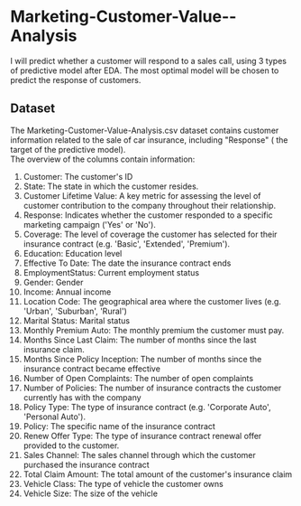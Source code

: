 # Marketing-Customer-Value--Analysis
I will predict whether a customer will respond to a sales call, using 3 types of predictive model after EDA. The most optimal model will be chosen to predict the response of customers.
## Dataset
The Marketing-Customer-Value-Analysis.csv dataset contains customer information related to the sale of car insurance, including "Response" ( the target of the predictive model).  
The overview of the columns contain information:
1. Customer: The customer's ID
2. State: The state in which the customer resides.
3. Customer Lifetime Value: A key metric for assessing
the level of customer contribution to the company throughout their relationship.
4. Response: Indicates whether the customer responded to a specific marketing campaign ('Yes' or 'No').
5. Coverage: The level of coverage the customer has selected for their insurance contract (e.g. 'Basic', 'Extended', 'Premium').
6. Education: Education level
7. Effective To Date: The date the insurance contract ends
8. EmploymentStatus: Current employment status
9. Gender: Gender
10. Income: Annual income
11. Location Code: The geographical area where the customer lives (e.g. 'Urban', 'Suburban', 'Rural')
12. Marital Status: Marital status
13. Monthly Premium Auto: The monthly premium the customer must pay.
14. Months Since Last Claim: The number of months since the last insurance claim.
15. Months Since Policy Inception: The number of months since the insurance contract became effective
16. Number of Open Complaints: The number of open complaints
17. Number of Policies: The number of insurance contracts the customer currently has with the company
18. Policy Type: The type of insurance contract (e.g. 'Corporate Auto', 'Personal Auto').
19. Policy: The specific name of the insurance contract
20. Renew Offer Type: The type of insurance contract renewal offer provided to the customer.
21. Sales Channel: The sales channel through which the customer purchased the insurance contract
22. Total Claim Amount: The total amount of the customer's insurance claim
23. Vehicle Class: The type of vehicle the customer owns
24. Vehicle Size: The size of the vehicle
